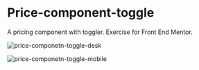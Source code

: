 # Price-component-toggle
A pricing component with toggler.
Exercise for Front End Mentor.


![price-componetn-toggle-desk](https://user-images.githubusercontent.com/82598098/229243678-b631cf9c-e76d-4925-aae9-0b013862bc88.jpg)


![price-componetn-toggle-mobile](https://user-images.githubusercontent.com/82598098/229243682-d4ed8928-4569-49ca-b367-4209ad08373f.jpg)
